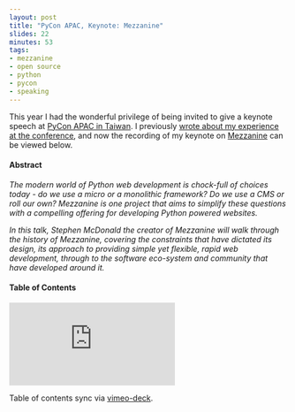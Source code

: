 ```yaml
---
layout: post
title: "PyCon APAC, Keynote: Mezzanine"
slides: 22
minutes: 53
tags:
- mezzanine
- open source
- python
- pycon
- speaking
---
```


<p>This year I had the wonderful privilege of being invited to give a keynote speech at <a href="https://tw.pycon.org/2014apac/">PyCon APAC in Taiwan</a>. I previously <a href="/2014/05/20/timeout-in-taiwan-pycon-apac/">wrote about my experience at the conference</a>, and now the recording of my keynote on <a href="http://mezzanine.jupo.org">Mezzanine</a> can be viewed below.</p>

<h4>Abstract</h4>

<em>The modern world of Python web development is chock-full of choices today - do we use a micro or a monolithic framework? Do we use a CMS or roll our own? Mezzanine is one project that aims to simplify these questions with a compelling offering for developing Python powered websites.</em>

<em>In this talk, Stephen McDonald the creator of Mezzanine will walk through the
history of Mezzanine, covering the constraints that have dictated its design, its approach to providing simple yet flexible, rapid web development, through to the software eco-system and community that have developed around it.</em>

<h4>Table of Contents</h4>
<ol id="toc"></ol>
<script src="/static/js/vimeo-deck.js"></script>
<script>

var vd = VimeoDeck({tocID: '#toc'});

vd.setSlide(01, '00:00', 'Welcome');
vd.setSlide(02, '02:58', 'About Me');
vd.setSlide(03, '05:35', 'Why Another CMS?');
vd.setSlide(04, '18:03', 'Defining Characteristics');
vd.setSlide(05, '24:50', 'Django Implementation');
vd.setSlide(06, '35:59', 'Features (Batteries Included)');
vd.setSlide(07, '49:05', 'Eco-system (Extra Batteries)');
vd.setSlide(08, '52:33', 'Conclusion');

</script>

<iframe id="vimeo" src="http://player.vimeo.com/video/103614826?api=1&player_id=vimeo" frameborder="0" webkitAllowFullScreen mozallowfullscreen allowFullScreen></iframe>

<p>Table of contents sync via <a href="https://github.com/stephenmcd/vimeo-deck">vimeo-deck</a>.</p>

